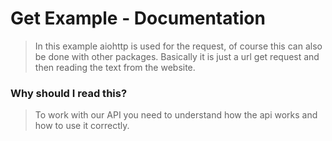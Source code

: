 # Get Example - Documentation
> In this example aiohttp is used for the request, of course this can also be done with other packages. Basically it is just a url get request and then reading the text from the website.
 
### Why should I read this?
> To work with our API you need to understand how the api works and how to use it correctly.

